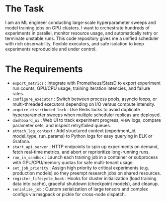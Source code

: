 # The Task

I am an ML engineer conducting large-scale hyperparameter sweeps and model training jobs on GPU clusters. I want to orchestrate hundreds of experiments in parallel, monitor resource usage, and automatically retry or terminate unstable runs. This code repository gives me a unified scheduler with rich observability, flexible executors, and safe isolation to keep experiments reproducible and under control.

# The Requirements

* `export_metrics` : Integrate with Prometheus/StatsD to export experiment run counts, GPU/CPU usage, training iteration latencies, and failure rates.  
* `configure_executor` : Switch between process pools, asyncio loops, or multi-threaded executors depending on I/O versus compute intensity.  
* `acquire_distributed_lock` : Use Redis locks to avoid duplicate hyperparameter sweeps when multiple scheduler replicas are deployed.  
* `dashboard_ui` : Web UI to track experiment progress, view logs, compare parameter sets, and inspect retry/failed queues.  
* `attach_log_context` : Add structured context (experiment_id, model_type, run_params) to Python logs for easy querying in ELK or Grafana.  
* `start_api_server` : HTTP endpoints to spin up experiments on demand, fetch real-time metrics, and abort or reprioritize long-running runs.  
* `run_in_sandbox` : Launch each training job in a container or subprocess with GPU/CPU/memory quotas for safe multi-tenant usage.  
* `set_job_priority` : Assign high priority to critical experiments (e.g. production models) so they preempt research jobs on shared resources.  
* `register_lifecycle_hook` : Hooks for cluster initialization (load training data into cache), graceful shutdown (checkpoint models), and cleanup.  
* `serialize_job` : Custom serialization of large tensors and complex configs via msgpack or pickle for cross-node dispatch.  
